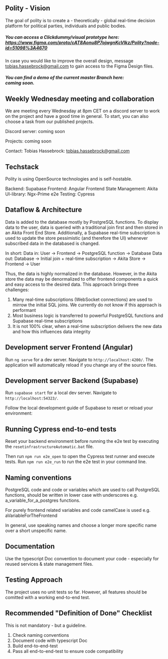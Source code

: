 ## Polity - Vision
The goal of polity is to create a - theoretically - global real-time decision platform for political parties, individuals and public bodies.

##### You can access a Clickdummy/visual prototype here: <br/> https://www.figma.com/proto/cAT8Aonu8P7ojwgnKcVlkz/Polity?node-id=51098%3A4670

In case you would like to improve the overall design, message tobias.hassebrock@gmail.com to gain access to the Figma Design files.

##### You can find a demo of the current master Branch here: <br/> coming soon.
## Weekly Wednesday meeting and collaboration
We are meeting every Wednesday at 8pm CET on a discord server to work on the project and have a good time in general. To start, you can also choose a task from our published projects.

Discord server:
coming soon

Projects:
coming soon

Contact:
Tobias Hassebrock: tobias.hassebrock@gmail.com

## Techstack
Polity is using OpenSource technologies and is self-hostable.

Backend: Supabase
Frontend: Angular
Frontend State Management: Akita
UI-library: Ngx-Prime
e2e Testing: Cypress

## Dataflow & Architecture
Data is added to the database mostly by PostgreSQL functions. To display data to the user, data is queried with a traditional join first and then stored in an Akita Front End Store. Additionally, a Supabase real-time subscription is used to update the store pessimistic (and therefore the UI) whenever subscribed data in the databased is changed. 

In short:
Data in: User -> Frontend -> PostgreSQL function -> Database
Data out: Database -> Initial join + real-time subscription -> Akita Store -> Frontend -> User

Thus, the data is highly normalized in the database. However, in the Akita store the data may be denormalized to offer frontend components a quick and easy access to the desired data. This approach brings three challenges:
1. Many real-time subscriptions (WebSocket connections) are used to mirrow the initial SQL joins. We currently do not know if this approach is performant
2. Most business logic is transferred to powerful PostgreSQL functions and Supabase real-time subscriptions
3. It is not 100% clear, when a real-time subscription delivers the new data and how this influences data integrity
## Development server Frontend (Angular)

Run `ng serve` for a dev server. Navigate to `http://localhost:4200/`. The application will automatically reload if you change any of the source files.

## Development server Backend (Supabase)
Run `supabase start` for a local dev server. Navigate to `http://localhost:54323/`. 

Follow the local development guide of Supabase to reset or reload your environment:
## Running Cypress end-to-end tests
Reset your backend environment before running the e2e test by executing the `resetinfrastructureAutomatic.bat` file.

Then run `npm run e2e_open` to open the Cypress test runner and execute tests. Run `npm run e2e_run` to run the e2e test in your command line.
## Naming conventions
PostgreSQL code and code or variables which are used to call PostgreSQL functions, should be written in lower case with underscores e.g. a_variable_for_a_postgres functions.

For purely frontend related variables and code camelCase is used e.g. aVariableForTheFrontend

In general, use speaking names and choose a longer more specific name over a short unspecific name.
## Documentation
Use the typescript Doc convention to document your code - especially for reused services & state management files.
## Testing Approach
The project uses no unit tests so far. However, all features should be comitted with a working end-to-end test.
## Recommended "Definition of Done" Checklist
This is not mandatory - but a guideline.
1. Check naming conventions
2. Document code with typescript Doc
3. Build end-to-end-test
4. Pass all end-to-end-test to ensure code compatibility
